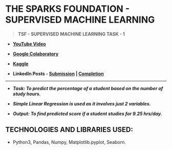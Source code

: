 # THE SPARKS FOUNDATION - SUPERVISED MACHINE LEARNING

 >**TSF - SUPERVISED MACHINE LEARNING TASK - 1**
 
 - **[YouTube Video](https://www.youtube.com/watch?v=qsO9GyGNWf0)**
 
 - **[Google Colaboratory](https://github.com/Amey-Thakur/TSF-SUPERVISED-MACHINE-LEARNING/blob/main/TSF_INTERNSHIP_TASK_1_SUPERVISED_LEARNING.ipynb)**
 
 - **[Kaggle](https://www.kaggle.com/ameythakur20/tsf-internship-task-1-supervised-learning)**
 
 - **LinkedIn Posts - [Submission](https://www.linkedin.com/posts/amey-thakur_connections-task1-thesparkfoundation-activity-6816761779583111168-jROt) | [Completion](https://www.linkedin.com/posts/amey-thakur_connections-gripjuly21-gripjuly2021-activity-6823906924413771776-9XIe)**

---

 - **_Task: To predict the percentage of a student based on the number of study hours._**

 - **_Simple Linear Regression is used as it involves just 2 variables._**

 - **_Output: To find predicted score if a student studies for 9.25 hrs/day._**

## TECHNOLOGIES AND LIBRARIES USED:
 
 - Python3, Pandas, Numpy, Matplotlib.pyplot, Seaborn.
